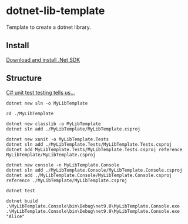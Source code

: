 # dotnet-lib-template

Template to create a dotnet library.

## Install

[Download and install .Net SDK](https://dotnet.microsoft.com/en-us/download/dotnet)

## Structure

[C# unit test testing tells us...](https://learn.microsoft.com/en-us/dotnet/core/testing/unit-testing-csharp-with-xunit)

```pwsh
dotnet new sln -o MyLibTemplate

cd ./MyLibTemplate

dotnet new classlib -o MyLibTemplate
dotnet sln add ./MyLibTemplate/MyLibTemplate.csproj

dotnet new xunit -o MyLibTemplate.Tests
dotnet sln add ./MyLibTemplate.Tests/MyLibTemplate.Tests.csproj
dotnet add MyLibTemplate.Tests/MyLibTemplate.Tests.csproj reference MyLibTemplate/MyLibTemplate.csproj

dotnet new console -n MyLibTemplate.Console
dotnet sln add ./MyLibTemplate.Console/MyLibTemplate.Console.csproj
dotnet add ./MyLibTemplate.Console/MyLibTemplate.Console.csproj reference ./MyLibTemplate/MyLibTemplate.csproj

dotnet test

dotnet build
.\MyLibTemplate.Console\bin\Debug\net9.0\MyLibTemplate.Console.exe
.\MyLibTemplate.Console\bin\Debug\net9.0\MyLibTemplate.Console.exe "Alice"
```